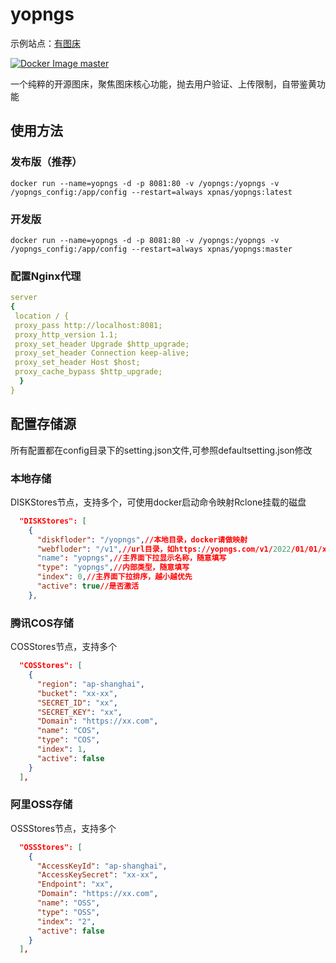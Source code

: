 # yopngs

示例站点：[有图床](https://yopngs.com)

[![Docker Image master](https://github.com/xpnas/yopngs/actions/workflows/docker-image.yml/badge.svg?branch=master)](https://github.com/xpnas/yopngs/actions/workflows/docker-image.yml)

一个纯粹的开源图床，聚焦图床核心功能，抛去用户验证、上传限制，自带鉴黄功能

## 使用方法

### 发布版（推荐）
  ```
docker run --name=yopngs -d -p 8081:80 -v /yopngs:/yopngs -v /yopngs_config:/app/config --restart=always xpnas/yopngs:latest
  ```

### 开发版
  ```
docker run --name=yopngs -d -p 8081:80 -v /yopngs:/yopngs -v /yopngs_config:/app/config --restart=always xpnas/yopngs:master
  ```

### 配置Nginx代理
  ``` yml
  server
  {
   location / {
   proxy_pass http://localhost:8081;
   proxy_http_version 1.1;
   proxy_set_header Upgrade $http_upgrade;
   proxy_set_header Connection keep-alive;
   proxy_set_header Host $host;
   proxy_cache_bypass $http_upgrade;
    }
  }
  ```

## 配置存储源

所有配置都在config目录下的setting.json文件,可参照defaultsetting.json修改

### 本地存储

DISKStores节点，支持多个，可使用docker启动命令映射Rclone挂载的磁盘
``` json
  "DISKStores": [
    {
      "diskfloder": "/yopngs",//本地目录，docker请做映射
      "webfloder": "/v1",//url目录，如https://yopngs.com/v1/2022/01/01/xxxxx.png
      "name": "yopngs",//主界面下拉显示名称，随意填写
      "type": "yopngs",//内部类型，随意填写
      "index": 0,//主界面下拉排序，越小越优先
      "active": true//是否激活
    },
```
### 腾讯COS存储
COSStores节点，支持多个
``` json
  "COSStores": [
    {
      "region": "ap-shanghai",
      "bucket": "xx-xx",
      "SECRET_ID": "xx",
      "SECRET_KEY": "xx",
      "Domain": "https://xx.com",
      "name": "COS",
      "type": "COS",
      "index": 1,
      "active": false
    }
  ],
  ```
### 阿里OSS存储
OSSStores节点，支持多个
``` json
  "OSSStores": [
    {
      "AccessKeyId": "ap-shanghai",
      "AccessKeySecret": "xx-xx",
      "Endpoint": "xx",
      "Domain": "https://xx.com",
      "name": "OSS",
      "type": "OSS",
      "index": "2",
      "active": false
    }
  ],
```
